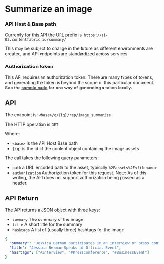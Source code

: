 # Summarize an image

### API Host & Base path

Currently for this API the URL prefix is: `https://ai-03.contentfabric.io/summary/`

This may be subject to change in the future as different environments
are created, and API endpoints are standardized across services.

### Authorization token

This API requires an authorization token.  There are many types of
tokens, and generating the token is beyond the scope of this
particular document.   See the [sample code](../sample/summary_image.js)
for one way of generating a token locally.


## API

The endpoint is: `<base>/q/{iq}/rep/image_summarize`

The HTTP operation is `GET`

Where:

  * `<base>` is the API Host Base path
  * `{iq}` is the id of the content object containing the image assets

The call takes the following query parameters:

  * `path` a URL encoded path to the asset, typically `%2Fassets%2F<filename>`
  * `authorization` Authorization token for this request.  Note: As of
     this writing, the API does not support authorization being passed
     as a header.

## API Return

The API returns a JSON object with three keys:
  * `summary` The summary of the image
  * `title` A short title for the summary
  * `hashtags` A list of (usually three) hashtags for the image

```yaml
{
  "summary": "Jessica Berman participates in an interview or press conference, sitting at a table with a black backdrop featuring various logos including Mastercard, Nike, and Delta.",
  "title": "Jessica Berman Speaks at Official Event",
  "hashtags": ["#Interview", "#PressConference", "#BusinessEvent"]
}
```
